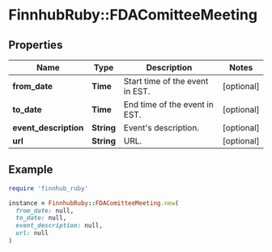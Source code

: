 # FinnhubRuby::FDAComitteeMeeting

## Properties

| Name | Type | Description | Notes |
| ---- | ---- | ----------- | ----- |
| **from_date** | **Time** | Start time of the event in EST. | [optional] |
| **to_date** | **Time** | End time of the event in EST. | [optional] |
| **event_description** | **String** | Event&#39;s description. | [optional] |
| **url** | **String** | URL. | [optional] |

## Example

```ruby
require 'finnhub_ruby'

instance = FinnhubRuby::FDAComitteeMeeting.new(
  from_date: null,
  to_date: null,
  event_description: null,
  url: null
)
```

